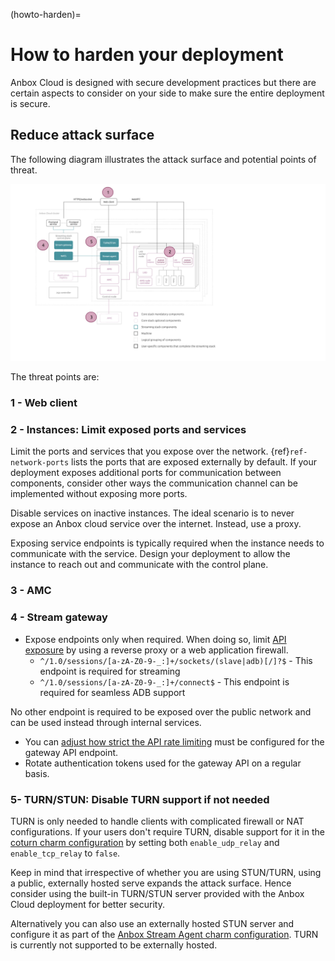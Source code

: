 (howto-harden)=
# How to harden your deployment

Anbox Cloud is designed with secure development practices but there are certain aspects to consider on your side to make sure the entire deployment is secure.

## Reduce attack surface

The following diagram illustrates the attack surface and potential points of threat.

![Anbox Cloud attack surface|690x398](/images/anbox_attack_surface.svg)

The threat points are:

### 1 - Web client

### 2 - Instances: Limit exposed ports and services
Limit the ports and services that you expose over the network. {ref}`ref-network-ports` lists the ports that are exposed externally by default. If your deployment exposes additional ports for communication between components, consider other ways the communication channel can be implemented without exposing more ports.

Disable services on inactive instances. The ideal scenario is to never expose an Anbox cloud service over the internet. Instead, use a proxy.

Exposing service endpoints is typically required when the instance needs to communicate with the service. Design your deployment to allow the instance to reach out and communicate with the control plane.

### 3 - AMC

### 4 - Stream gateway

- Expose endpoints only when required. When doing so, limit [API exposure](https://documentation.ubuntu.com/anbox-cloud/reference/api-reference/gateway-api/) by using a reverse proxy or a web application firewall.
  - `^/1.0/sessions/[a-zA-Z0-9-_:]+/sockets/(slave|adb)[/]?$` - This endpoint is required for streaming
  - `^/1.0/sessions/[a-zA-Z0-9-_:]+/connect$` - This endpoint is required for seamless ADB support

No other endpoint is required to be exposed over the public network and can be used instead through internal services.

- You can [adjust how strict the API rate limiting](https://charmhub.io/anbox-stream-gateway/configurations#max_http_requests_per_second) must be configured for the gateway API endpoint.
- Rotate authentication tokens used for the gateway API on a regular basis.

### 5- TURN/STUN: Disable TURN support if not needed

TURN is only needed to handle clients with complicated firewall or NAT configurations. If your users don't require TURN, disable support for it in the [coturn charm configuration](https://github.com/canonical/anbox-cloud-charms/blob/main/charms/coturn/templates/turnserver.conf) by setting both `enable_udp_relay` and `enable_tcp_relay` to `false`.

Keep in mind that irrespective of whether you are using STUN/TURN, using a public, externally hosted serve expands the attack surface. Hence consider using the built-in TURN/STUN server provided with the Anbox Cloud deployment for better security.

Alternatively you can also use an externally hosted STUN server and configure it as part of the [Anbox Stream Agent charm configuration](https://charmhub.io/anbox-stream-agent/configurations#extra_stun_servers). TURN is currently not supported to be externally hosted.
